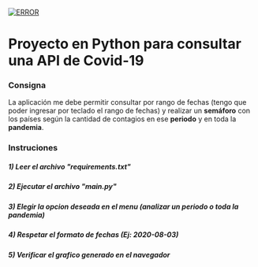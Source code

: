 [![ERROR](https://www.chla.org/sites/default/files/thumbnails/image/CHLA-What-You-Should-Know-Covid-19-1200x628-02.png)]()
# **Proyecto en Python para consultar una API de Covid-19**

### Consigna

La aplicación me debe permitir consultar por rango de fechas (tengo que poder ingresar por teclado el rango de fechas) y realizar un **semáforo** con los países según la cantidad de contagios en ese **periodo** y en toda la **pandemia**.

### Instruciones

##### 1) Leer el archivo "requirements.txt"
##### 2) Ejecutar el archivo "main.py"
##### 3) Elegir la opcion deseada en el menu (analizar un periodo o toda la pandemia)
##### 4) Respetar el formato de fechas (Ej: 2020-08-03)
##### 5) Verificar el grafico generado en el navegador
